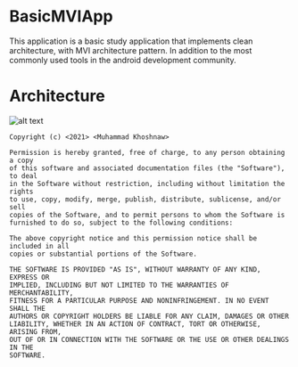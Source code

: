 # BasicMVIApp
This application is a basic study application that implements clean architecture, with MVI architecture pattern. In addition to the most commonly used tools in the android development community.

# Architecture

![alt text](https://firebasestorage.googleapis.com/v0/b/simple-mvi-app.appspot.com/o/Blank%20diagram.png?alt=media&token=96acc2d0-52c8-46ad-aef7-7b3b9eb362f1)




```
Copyright (c) <2021> <Muhammad Khoshnaw>

Permission is hereby granted, free of charge, to any person obtaining a copy
of this software and associated documentation files (the "Software"), to deal
in the Software without restriction, including without limitation the rights
to use, copy, modify, merge, publish, distribute, sublicense, and/or sell
copies of the Software, and to permit persons to whom the Software is
furnished to do so, subject to the following conditions:

The above copyright notice and this permission notice shall be included in all
copies or substantial portions of the Software.

THE SOFTWARE IS PROVIDED "AS IS", WITHOUT WARRANTY OF ANY KIND, EXPRESS OR
IMPLIED, INCLUDING BUT NOT LIMITED TO THE WARRANTIES OF MERCHANTABILITY,
FITNESS FOR A PARTICULAR PURPOSE AND NONINFRINGEMENT. IN NO EVENT SHALL THE
AUTHORS OR COPYRIGHT HOLDERS BE LIABLE FOR ANY CLAIM, DAMAGES OR OTHER
LIABILITY, WHETHER IN AN ACTION OF CONTRACT, TORT OR OTHERWISE, ARISING FROM,
OUT OF OR IN CONNECTION WITH THE SOFTWARE OR THE USE OR OTHER DEALINGS IN THE
SOFTWARE.
```
